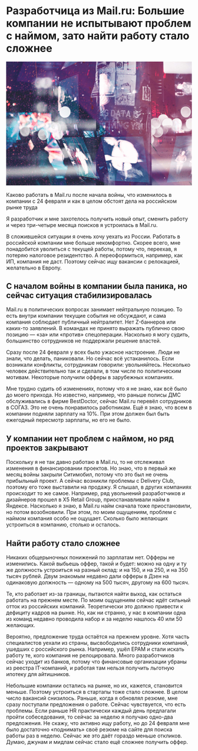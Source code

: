 # Разработчица из Mail.ru: Большие компании не испытывают проблем с наймом, зато найти работу стало сложнее

![img](preview.jpg)

Каково работать в Mail.ru после начала войны, что изменилось в компании с 24 февраля и как в целом обстоят дела на российском рынке труда

Я разработчик и мне захотелось получить новый опыт, сменить работу и через три-четыре месяца поисков я устроилась в Mail.ru.

В сложившейся ситуации я очень хочу уехать из России. Работать в российской компании мне больше некомфортно. Скорее всего, мне понадобится уволиться с текущей работы, потому что, переехав, я потеряю налоговое резидентство. А переоформиться, например, как ИП, компания не даст. Поэтому сейчас ищу вакансии с релокацией, желательно в Европу.

## С началом войны в компании была паника, но сейчас ситуация стабилизировалась

Mail.ru в политических вопросах занимает нейтральную позицию. То есть внутри компании текущие события не обсуждают, и сама компания соблюдает публичный нейтралитет. Нет Z-баннеров или каких-то заявлений. В командах не принято выражать публично свою позицию — «за» или «против» спецоперации. Насколько я могу судить, большинство сотрудников не поддержали решение властей.

Сразу после 24 февраля у всех было ужасное настроение. Люди не знали, что делать, паниковали. Но сейчас всё устаканилось. Если возникали конфликты, сотрудникам говорили: увольняйтесь. Несколько человек действительно так и сделали, в том числе по политическим мотивам. Некоторые получили офферы в зарубежных компаниях.

Мне трудно судить об изменениях, потому что я не знаю, как всё было до моего прихода. Но известно, например, что раньше полисы ДМС обслуживались в фирме BestDoctor, сейчас Mail.ru перевёл сотрудников в СОГАЗ. Это не очень понравилось работникам. Ещё я знаю, что всем в компании подняли зарплату на 10%. При этом должен был быть ежегодный пересмотр зарплаты, но его не было. 

## У компании нет проблем с наймом, но ряд проектов закрывают

Поскольку я не так давно работаю в Mail.ru, то не отслеживал изменения в финансировании проектов. Но знаю, что в первый же месяц войны закрыли Ситимобил, потому что это был не очень прибыльный проект. А сейчас возникли проблемы с Delivery Club, поэтому его тоже выставили на продажу. Я слышал, в других компаниях происходит то же самое. Например, ряд увольнений разработчиков и дизайнеров прошел в X5 Retail Group, приостанавливали найм в Яндексе. Насколько я знаю, в Mail.ru найм сначала тоже приостановили, но потом возобновили. При этом, по моим ощущениям, проблем с наймом компания особо не ощущает. Сколько было желающих устроиться в компанию, столько и осталось.

## Найти работу стало сложнее 

Никаких общерыночных понижений по зарплатам нет. Офферы не изменились. Какой выбьешь оффер, такой и будет: можно на одну и ту же должность устроиться на разный оклад: и на 150, и на 250, и на 350 тысяч рублей. Двум знакомым недавно дали офферы в Дзен на одинаковую должность — одному на 500 тысяч, другому на 600 тысяч.

Те, кто работает из-за границы, пытаются найти выход, как остаться работать на прежнем месте. По моим ощущениям сейчас идёт сильный отток из российских компаний. Теоретически это должно привести к дефициту кадров на рынке. Но, как ни странно, у нас в компании одна из команд недавно проводила набор и за неделю нашлось 40 или 50  желающих.

Вероятно, предложение труда остаётся на прежнем уровне. Хотя часть специалистов уехали из страны, высвободились сотрудники компаний, ушедших с российского рынка. Например, ушёл EPAM и стали искать работу те, кого компания не релоцировала. Много разработчиков сейчас уходит из банков, потому что финансовые организации убраны из реестра IT-компаний, и работая там нельзя получить льготную ипотеку для айтишников.

Небольшие компании остались на рынке, но их, кажется, становится меньше. Поэтому устроиться в стартапы тоже стало сложнее. В целом число вакансий снизилось. Раньше, когда я обновлял резюме, мне сразу поступали предложения о работе. Сейчас чувствуется, что есть проблемы. Если раньше HR практически каждый день предлагали пройти собеседования, то сейчас за неделю я получаю одно-два предложения. Не скажу, что активно ищу работу, но до 24 февраля мне было достаточно «поднимать» своё резюме на сайте для поиска работы раз в неделю. Сейчас же это даёт гораздо меньше откликов. Думаю, джунам и мидлам сейчас стало ещё сложнее получить оффер. 
